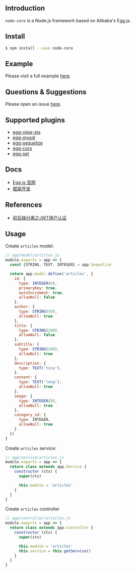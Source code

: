 ## Introduction
`node-core` is a Node.js framework based on Alibaba's Egg.js.

## Install
```bash
$ npm install --save node-core
```

## Example
Please visit a full example [here](https://github.com/zhaotoday/egg.js).

## Questions & Suggestions
Please open an issue [here](https://github.com/zhaotoday/node-core/issues).

## Supported plugins
- [egg-view-ejs](https://github.com/eggjs/egg-view-ejs)
- [egg-mysql](https://github.com/eggjs/egg-mysql)
- [egg-sequelize](https://github.com/eggjs/egg-sequelize)
- [egg-cors](https://github.com/eggjs/egg-cors)
- [egg-jwt](https://github.com/okoala/egg-jwt)

## Docs
- [Egg.js 官网](https://eggjs.org/zh-cn/)
- [框架开发](https://eggjs.org/zh-cn/advanced/framework.html)

## References
- [前后端分离之JWT用户认证](http://lion1ou.win/2017/01/18/)

## Usage
Create `articles` model:
```js
// app/model/articles.js
module.exports = app => {
  const {STRING, TEXT, INTEGER} = app.Sequelize

  return app.model.define('articles', {
    id: {
      type: INTEGER(8),
      primaryKey: true,
      autoIncrement: true,
      allowNull: false
    },
    author: {
      type: STRING(50),
      allowNull: true
    },
    title: {
      type: STRING(200),
      allowNull: false
    },
    subtitle: {
      type: STRING(200),
      allowNull: true
    },
    description: {
      type: TEXT('tiny'),
    },
    content: {
      type: TEXT('long'),
      allowNull: true
    },
    image: {
      type: INTEGER(8),
      allowNull: true
    },
    category_id: {
      type: INTEGER,
      allowNull: true
    }
  })
}
```


Create `articles` service:
```js
// app/service/articles.js
module.exports = app => {
  return class extends app.Service {
    constructor (ctx) {
      super(ctx)

      this.module = 'articles'
    }
  }
}
```

Create `articles` controller
```js
// app/controller/articles.js
module.exports = app => {
  return class extends app.Controller {
    constructor (ctx) {
      super(ctx)

      this.module = 'articles'
      this.service = this.getService()
    }
  }
}
```
